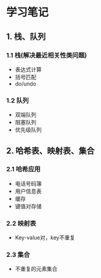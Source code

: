 # 学习笔记 
## 1. 栈、队列
### 1.1 栈(解决最近相关性类问题)
- 表达式计算
- 括号匹配
- do/undo
### 1.2 队列
- 双端队列
- 阻塞队列
- 优先级队列
## 2. 哈希表、映射表、集合
### 2.1 哈希应用 
- 电话号码簿
- 用户信息表
- 缓存
- 键值对存储
### 2.2  映射表
- Key-value对，key不重复
### 2.3 集合
- 不重复的元素集合